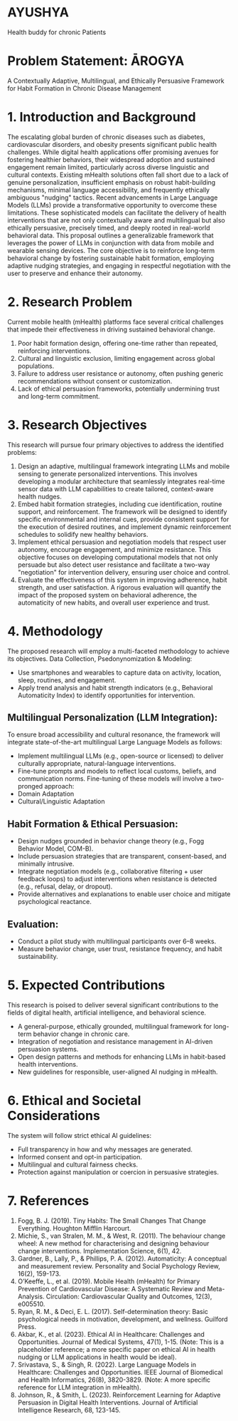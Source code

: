 # AYUSHYA
Health buddy for chronic Patients
# Problem Statement: ĀROGYA

 A Contextually Adaptive, Multilingual, and Ethically Persuasive Framework for Habit Formation in Chronic Disease Management


# 1. Introduction and Background
The escalating global burden of chronic diseases such as diabetes, cardiovascular disorders, and obesity presents significant public health challenges. While digital health applications offer promising avenues for fostering healthier behaviors, their widespread adoption and sustained engagement remain limited, particularly across diverse linguistic and cultural contexts. Existing mHealth solutions often fall short due to a lack of genuine personalization, insufficient emphasis on robust habit-building mechanisms, minimal language accessibility, and frequently ethically ambiguous "nudging" tactics. Recent advancements in Large Language Models (LLMs) provide a transformative opportunity to overcome these limitations. These sophisticated models can facilitate the delivery of health interventions that are not only contextually aware and multilingual but also ethically persuasive, precisely timed, and deeply rooted in real-world behavioral data. This proposal outlines a generalizable framework that leverages the power of LLMs in conjunction with data from mobile and wearable sensing devices. The core objective is to reinforce long-term behavioral change by fostering sustainable habit formation, employing adaptive nudging strategies, and engaging in respectful negotiation with the user to preserve and enhance their autonomy.
# 2. Research Problem
Current mobile health (mHealth) platforms face several critical challenges that impede their effectiveness in driving sustained behavioral change. 
1.	Poor habit formation design, offering one-time rather than repeated, reinforcing interventions.
2.	Cultural and linguistic exclusion, limiting engagement across global populations.
3.	Failure to address user resistance or autonomy, often pushing generic recommendations without consent or customization.
4.	Lack of ethical persuasion frameworks, potentially undermining trust and long-term commitment.
# 3. Research Objectives
This research will pursue four primary objectives to address the identified problems:
1.	Design an adaptive, multilingual framework integrating LLMs and mobile sensing to generate personalized interventions. This involves developing a modular architecture that seamlessly integrates real-time sensor data with LLM capabilities to create tailored, context-aware health nudges.
2.	Embed habit formation strategies, including cue identification, routine support, and reinforcement. The framework will be designed to identify specific environmental and internal cues, provide consistent support for the execution of desired routines, and implement dynamic reinforcement schedules to solidify new healthy behaviors.
3.	Implement ethical persuasion and negotiation models that respect user autonomy, encourage engagement, and minimize resistance. This objective focuses on developing computational models that not only persuade but also detect user resistance and facilitate a two-way "negotiation" for intervention delivery, ensuring user choice and control.
4.	Evaluate the effectiveness of this system in improving adherence, habit strength, and user satisfaction. A rigorous evaluation will quantify the impact of the proposed system on behavioral adherence, the automaticity of new habits, and overall user experience and trust.
# 4. Methodology
The proposed research will employ a multi-faceted methodology to achieve its objectives.
Data Collection, Psedonynomization & Modeling: 
-	Use smartphones and wearables to capture data on activity, location, sleep, routines, and engagement.
-	Apply trend analysis and habit strength indicators (e.g., Behavioral Automaticity Index) to identify opportunities for intervention.
## Multilingual Personalization (LLM Integration): 
To ensure broad accessibility and cultural resonance, the framework will integrate state-of-the-art multilingual Large Language Models as follows: 
-	Implement multilingual LLMs (e.g., open-source or licensed) to deliver culturally appropriate, natural-language interventions.
-	Fine-tune prompts and models to reflect local customs, beliefs, and communication norms.
Fine-tuning of these models will involve a two-pronged approach:
-	Domain Adaptation
-	Cultural/Linguistic Adaptation
## Habit Formation & Ethical Persuasion: 
-	Design nudges grounded in behavior change theory (e.g., Fogg Behavior Model, COM-B).
-	Include persuasion strategies that are transparent, consent-based, and minimally intrusive.
-	Integrate negotiation models (e.g., collaborative filtering + user feedback loops) to adjust interventions when resistance is detected (e.g., refusal, delay, or dropout).
-	Provide alternatives and explanations to enable user choice and mitigate psychological reactance.
## Evaluation: 
-	Conduct a pilot study with multilingual participants over 6–8 weeks.
-	Measure behavior change, user trust, resistance frequency, and habit sustainability.
# 5. Expected Contributions
This research is poised to deliver several significant contributions to the fields of digital health, artificial intelligence, and behavioral science.
-	A general-purpose, ethically grounded, multilingual framework for long-term behavior change in chronic care.
-	Integration of negotiation and resistance management in AI-driven persuasion systems.
-	Open design patterns and methods for enhancing LLMs in habit-based health interventions.
-	New guidelines for responsible, user-aligned AI nudging in mHealth.
# 6. Ethical and Societal Considerations
The system will follow strict ethical AI guidelines:
-	Full transparency in how and why messages are generated.
-	Informed consent and opt-in participation.
-	Multilingual and cultural fairness checks.
-	Protection against manipulation or coercion in persuasive strategies.
# 7. References
1.	Fogg, B. J. (2019). Tiny Habits: The Small Changes That Change Everything. Houghton Mifflin Harcourt.
2.	Michie, S., van Stralen, M. M., & West, R. (2011). The behaviour change wheel: A new method for characterising and designing behaviour change interventions. Implementation Science, 6(1), 42.
3.	Gardner, B., Lally, P., & Phillips, P. A. (2012). Automaticity: A conceptual and measurement review. Personality and Social Psychology Review, 16(2), 159-173.
4.	O’Keeffe, L., et al. (2019). Mobile Health (mHealth) for Primary Prevention of Cardiovascular Disease: A Systematic Review and Meta-Analysis. Circulation: Cardiovascular Quality and Outcomes, 12(3), e005510.
5.	Ryan, R. M., & Deci, E. L. (2017). Self-determination theory: Basic psychological needs in motivation, development, and wellness. Guilford Press.
6.	Akbar, K., et al. (2023). Ethical AI in Healthcare: Challenges and Opportunities. Journal of Medical Systems, 47(1), 1-15. (Note: This is a placeholder reference; a more specific paper on ethical AI in health nudging or LLM applications in health would be ideal).
7.	Srivastava, S., & Singh, R. (2022). Large Language Models in Healthcare: Challenges and Opportunities. IEEE Journal of Biomedical and Health Informatics, 26(8), 3820-3829. (Note: A more specific reference for LLM integration in mHealth).
8.	Johnson, R., & Smith, L. (2023). Reinforcement Learning for Adaptive Persuasion in Digital Health Interventions. Journal of Artificial Intelligence Research, 68, 123-145.

